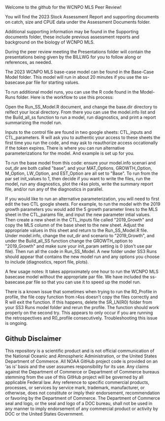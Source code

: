 Welcome to the github for the WCNPO MLS Peer Review!

You will find the 2023 Stock Assessment Report and supporting documents on catch, size and CPUE data under the Assessment Documents folder.

Additional supporting information may be found in the Supporting documents folder, these include previous assessment reports and background on the biology of WCNPO MLS.

During the peer review meeting the Presentations folder will contain the presentations being given by the BILLWG for you to follow along or references, as needed.

The 2023 WCNPO MLS base-case model can be found in the Base-Case Model folder. This model will run in about 20 minutes if you use the ss-basecase.par file for starting values.

To run additional model runs, you can use the R code found in the Model-Runs folder. Here is the workflow to use this process:

Open the Run_SS_Model.R document, and change the base.dir directory to relfect your local directory. From there you can use the model.info list and the Build_all_ss function to run a model, run diagnostics, and print a report summarizing the model run. 

Inputs to the control file are found in two google sheets: CTL_inputs and CTL_parameters. R will ask you to authentic your access to these sheets the first time you run the code, and may ask to reauthorize access occationally if the token expires. There is where you can run alternative parameterizations for the model. And example is set up for you.

To run the base model from this code: ensure your model.info scenari and out_dir are both called "base", and your MAT_Options, GROWTH_Option, M_Option, LW_Option, and EST_Option are all set to "Base". To run from the par set init_values to 1, then decide if you want to write the files, run the model, run any diagnostics, plot the r4ss plots, write the summary report file, and/or run any of the diagnostics in parallel.

If you would like to run an alternative parameterization, you will need to first edit the two CTL google sheets. For example, to run the model with the 2019 growth parameters you would add the 5 growth parameter lines to the MLS sheet in the CTL_params file, and input the new parameter intial values. Then create a new sheet in the CTL_inputs file called "2019_Growth" and copy the MLS column of the base sheet to the new sheet. Adjust the appropriate values in this sheet and return to the Run_SS_Model.R file.
Under model.info, change the out_dir and scenario to "2019_Growth", and under the Build_all_SS function change the GROWTH_option to "2019_Growth" and make sure your init_param setting is 0 (don't use par file). Then run all the code in Run_SS_Model. A new folder under SS3 Runs should appear that contains the new model run and any options you choose to include (diagnostics, report file, plots).

A few usage notes:
It takes approximately one hour to run the WCNPO MLS basecase model without the appropriate par file. We have included the ss-basecase.par file so that you can use it to speed up the model run.

There is a known issue that sometimes when trying to run the R0_Profile in profile, the file copy function from r4ss doesn't copy the files correctly and R will exit the function. If this happens, delete the SR_LN(R0) folder from your SS3 Runs model folder and rerun the profile. The function should work properly on the second try. This appears to only occur if you are running the retrospectives and R0_profile consecutively. Troubleshooting this issue is ongoing.

## Github Disclaimer

This repository is a scientific product and is not official communication of the National Oceanic and Atmospheric Administration, or the United States Department of Commerce. All NOAA GitHub project code is provided on an ‘as is’ basis and the user assumes responsibility for its use. Any claims against the Department of Commerce or Department of Commerce bureaus stemming from the use of this GitHub project will be governed by all applicable Federal law. Any reference to specific commercial products, processes, or services by service mark, trademark, manufacturer, or otherwise, does not constitute or imply their endorsement, recommendation or favoring by the Department of Commerce. The Department of Commerce seal and logo, or the seal and logo of a DOC bureau, shall not be used in any manner to imply endorsement of any commercial product or activity by DOC or the United States Government.
